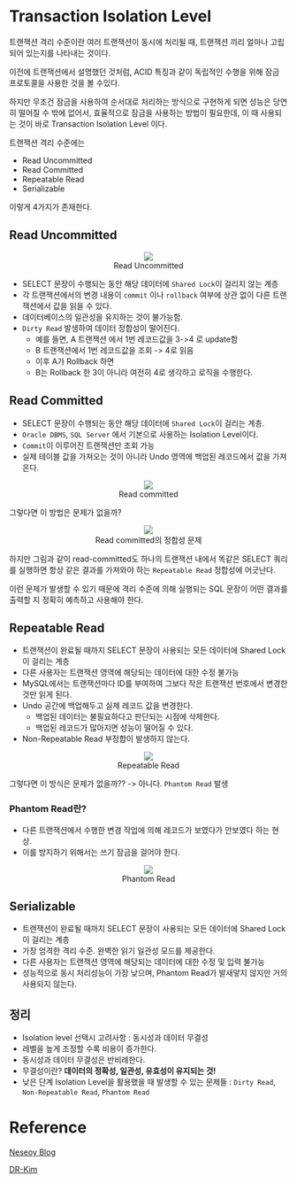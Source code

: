 # Transaction Isolation Level

트랜잭션 격리 수준이란 여러 트랜잭션이 동시에 처리될 때, 트랜잭션 끼리 얼마나 고립되어 있는지를 나타내는 것이다.

이전에 트랜잭션에서 설명했던 것처럼, ACID 특징과 같이 독립적인 수행을 위해 잠금 프로토콜을 사용한 것을 볼 수있다.

하지만 무조건 잠금을 사용하여 순서대로 처리하는 방식으로 구현하게 되면 성능은 당연히 떨어질 수 밖에 없어서, 효율적으로 잠금을 사용하는 방법이 필요한데, 이 때 사용되는 것이 바로 Transaction Isolation Level 이다.

트랜잭션 격리 수준에는

- Read Uncommitted
- Read Committed
- Repeatable Read
- Serializable

이렇게 4가지가 존재한다.

## Read Uncommitted

<p align="center">
  <img src="./img/read_uncommited.png">
  <br/> Read Uncommitted
</p>

- SELECT 문장이 수행되는 동안 해당 데이터에 `Shared Lock`이 걸리지 않는 계층
- 각 트랜잭션에서의 변경 내용이 `commit` 이나 `rollback` 여부에 상관 없이 다른 트랜잭션에서 값을 읽을 수 있다.
- 데이터베이스의 일관성을 유지하는 것이 불가능함.
- `Dirty Read` 발생하여 데이터 정합성이 떨어진다.
  - 예를 들면, A 트랜잭션 에서 1번 레코드값을 3->4 로 update함
  - B 트랜잭션에서 1번 레코드값을 조회 -> 4로 읽음
  - 이후 A가 Rollback 하면
  - B는 Rollback 한 3이 아니라 여전히 4로 생각하고 로직을 수행한다.

## Read Committed

- SELECT 문장이 수행되는 동안 해당 데이터에 `Shared Lock`이 걸리는 계층.
- `Oracle DBMS`, `SQL Server` 에서 기본으로 사용하는 Isolation Level이다.
- `Commit`이 이루어진 트랜잭션만 조회 가능
- 실제 테이블 값을 가져오는 것이 아니라 Undo 영역에 백업된 레코드에서 값을 가져온다.

<p align="center">
  <img src="./img/read_committed.png">
  <br/> Read committed
</p>

그렇다면 이 방법은 문제가 없을까?

<p align="center">
  <img src="./img/read_committed2.png">
  <br/> Read committed의 정합성 문제
</p>

하지만 그림과 같이 read-committed도 하나의 트랜잭션 내에서 똑같은 SELECT 쿼리를 실행하면 항상 같은 결과를 가져와야 하는 `Repeatable Read` 정합성에 어긋난다.

이런 문제가 발생할 수 있기 때문에 격리 수준에 의해 실행되는 SQL 문장이 어떤 결과를 출력할 지 정확히 예측하고 사용해야 한다.

## Repeatable Read

- 트랜잭션이 완료될 때까지 SELECT 문장이 사용되는 모든 데이터에 Shared Lock이 걸리는 계층
- 다른 사용자는 트랜잭션 영역에 해당되는 데이터에 대한 수정 불가능
- MySQL에서는 트랜잭션마다 ID를 부여하여 그보다 작은 트랜잭션 번호에서 변경한 것만 읽게 된다.
- Undo 공간에 백업해두고 실제 레코드 값을 변경한다.
  - 백업된 데이터는 불필요하다고 판단되는 시점에 삭제한다.
  - 백업된 레코드가 많아지면 성능이 떨어질 수 있다.
- Non-Repeatable Read 부정합이 발생하지 않는다.

<p align="center">
  <img src="./img/repeatable_read.png">
  <br/> Repeatable Read
</p>

그렇다면 이 방식은 문제가 없을까??
-> 아니다. `Phantom Read` 발생

### Phantom Read란?

- 다른 트랜잭션에서 수행한 변경 작업에 의해 레코드가 보였다가 안보였다 하는 현상.
- 이를 방지하기 위해서는 쓰기 잠금을 걸어야 한다.

<p align="center">
  <img src="./img/phantom_read.png">
  <br/> Phantom Read
</p>

## Serializable

- 트랜잭션이 완료될 때까지 SELECT 문장이 사용되는 모든 데이터에 Shared Lock이 걸리는 계층
- 가장 엄격한 격리 수준. 완벽한 읽기 일관성 모드를 제공한다.
- 다른 사용자는 트랜잭션 영역에 해당되는 데이터에 대한 수정 및 입력 불가능
- 성능적으로 동시 처리성능이 가장 낮으며, Phantom Read가 발새앟지 않지만 거의 사용되지 않는다.

## 정리

- Isolation level 선택시 고려사항 : 동시성과 데이터 무결성
- 레벨을 높게 조정할 수록 비용이 증가한다.
- 동시성과 데이터 무결성은 반비례한다.
- 무결성이란? **데이터의 정확성, 일관성, 유효성이 유지되는 것!**
- 낮은 단계 Isolation Level을 활용했을 때 발생할 수 있는 문제들 : `Dirty Read`, `Non-Repeatable Read`, `Phantom Read`

# Reference

[Neseoy Blog](https://nesoy.github.io/articles/2019-05/Database-Transaction-isolation)

[DR-Kim](https://dar0m.tistory.com/225)
